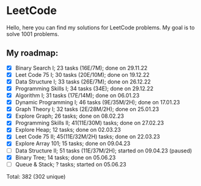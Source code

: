 # LeetCode

Hello, here you can find my solutions for LeetCode problems. My goal is to solve 1001 problems.

## My roadmap:
- [x] Binary Search I;  23 tasks (16E/7M); done on 29.11.22
- [x] Leet Code 75 I; 30 tasks (20E/10M); done on 19.12.22
- [x] Data Structure I; 33 tasks (26E/7M); done on 26.12.22
- [x] Programming Skills I; 34 tasks (34E); done on 29.12.22
- [x] Algorithm I; 31 tasks (17E/14M); done on 06.01.23
- [x] Dynamic Programming I; 46 tasks (9E/35M/2H); done on 17.01.23
- [x] Graph Theory I; 32 tasks (2E/28M/2H); done on 25.01.23
- [x] Explore Graph; 26 tasks; done on 08.02.23
- [x] Programming Skills II; 41(11E/30M) tasks; done on 27.02.23
- [x] Explore Heap; 12 tasks; done on 02.03.23
- [x] Leet Code 75 II; 45(11E/32M/2H) tasks; done on 22.03.23
- [x] Explore Array 101; 15 tasks; done on 09.04.23
- [ ] Data Structure II; 51 tasks (11E/37M/2H); started on 09.04.23 (paused)
- [x] Binary Tree; 14 tasks; done on 05.06.23
- [ ] Queue & Stack; ? tasks; started on 05.06.23

Total: 382 (302 unique)
